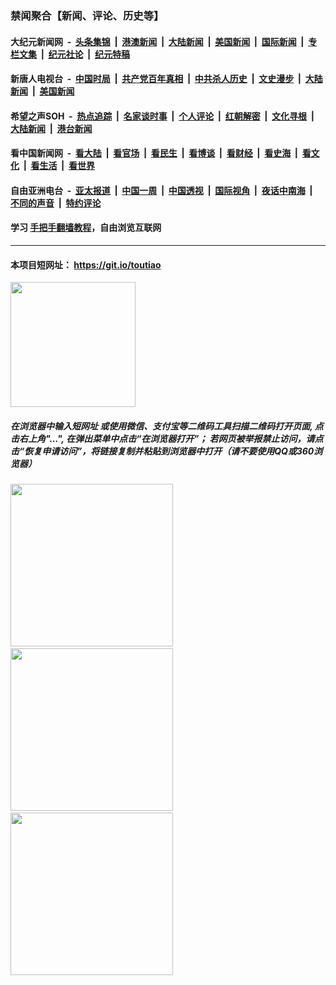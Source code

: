 ### 禁闻聚合【新闻、评论、历史等】

#### 大纪元新闻网 &nbsp;-&nbsp; [头条集锦](indexes/E头条集锦.md?t=02161333) &nbsp;|&nbsp; [港澳新闻](indexes/E港澳新闻.md?t=02161333)  &nbsp;|&nbsp; [大陆新闻](indexes/E大陆新闻.md?t=02161333) &nbsp;|&nbsp; [美国新闻](indexes/E美国新闻.md?t=02161333) &nbsp;|&nbsp; [国际新闻](indexes/E国际新闻.md?t=02161333) &nbsp;|&nbsp; [专栏文集](indexes/E专栏文集.md?t=02161333) &nbsp;|&nbsp; [纪元社论](indexes/E纪元社论.md?t=02161333) &nbsp;|&nbsp; [纪元特稿](indexes/E纪元特稿.md?t=02161333) 

#### 新唐人电视台 &nbsp;-&nbsp; [中国时局](indexes/N中国时局.md?t=02161333) &nbsp;|&nbsp; [共产党百年真相](indexes/N共产党百年真相.md?t=02161333) &nbsp;|&nbsp; [中共杀人历史](indexes/N中共杀人历史.md?t=02161333) &nbsp;|&nbsp; [文史漫步](indexes/N文史漫步.md?t=02161333) &nbsp;|&nbsp; [大陆新闻](indexes/N大陆新闻.md?t=02161333) &nbsp;|&nbsp; [美国新闻](indexes/N美国新闻.md?t=02161333)

#### 希望之声SOH &nbsp;-&nbsp; [热点追踪](indexes/H热点追踪.md?t=02161333) &nbsp;|&nbsp; [名家谈时事](indexes/H名家谈时事.md?t=02161333) &nbsp;|&nbsp; [个人评论](indexes/H个人评论.md?t=02161333)  &nbsp;|&nbsp; [红朝解密](indexes/H红朝解密.md?t=02161333) &nbsp;|&nbsp; [文化寻根](indexes/H文化寻根.md?t=02161333) &nbsp;|&nbsp; [大陆新闻](indexes/H大陆新闻.md?t=02161333) &nbsp;|&nbsp; [港台新闻](indexes/H港台新闻.md?t=02161333)

#### 看中国新闻网 &nbsp;-&nbsp; [看大陆](indexes/S看大陆.md?t=02161333) &nbsp;|&nbsp; [看官场](indexes/S看官场.md?t=02161333) &nbsp;|&nbsp; [看民生](indexes/S看民生.md?t=02161333)  &nbsp;|&nbsp; [看博谈](indexes/S看博谈.md?t=02161333) &nbsp;|&nbsp; [看财经](indexes/S看财经.md?t=02161333) &nbsp;|&nbsp; [看史海](indexes/S看史海.md?t=02161333) &nbsp;|&nbsp; [看文化](indexes/S看文化.md?t=02161333) &nbsp;|&nbsp; [看生活](indexes/S看生活.md?t=02161333) &nbsp;|&nbsp; [看世界](indexes/S看世界.md?t=02161333)

#### 自由亚洲电台 &nbsp;-&nbsp; [亚太报道](indexes/R亚太报道.md?t=02161333) &nbsp;|&nbsp; [中国一周](indexes/R中国一周.md?t=02161333) &nbsp;|&nbsp; [中国透视](indexes/R中国透视.md?t=02161333)  &nbsp;|&nbsp; [国际视角](indexes/R国际视角.md?t=02161333) &nbsp;|&nbsp; [夜话中南海](indexes/R夜话中南海.md?t=02161333) &nbsp;|&nbsp; [不同的声音](indexes/R不同的声音.md?t=02161333) &nbsp;|&nbsp; [特约评论](indexes/R特约评论.md?t=02161333)

#### 学习 [手把手翻墙教程](https://github.com/gfw-breaker/guides/wiki)，自由浏览互联网

----

#### 本项目短网址： https://git.io/toutiao
<img src="https://raw.githubusercontent.com/gfw-breaker/banned-news/master/scripts/img/qr.png" width="200px"/>  

##### 在浏览器中输入短网址 或使用微信、支付宝等二维码工具扫描二维码打开页面, 点击右上角"...", 在弹出菜单中点击“在浏览器打开”； 若网页被举报禁止访问，请点击“恢复申请访问”，将链接复制并粘贴到浏览器中打开（请不要使用QQ或360浏览器）

<img src="https://raw.githubusercontent.com/gfw-breaker/banned-news/master/scripts/img/1.png" width="260px"/> &nbsp; <img src="https://raw.githubusercontent.com/gfw-breaker/banned-news/master/scripts/img/2.png" width="260px"/> &nbsp; <img src="https://raw.githubusercontent.com/gfw-breaker/banned-news/master/scripts/img/3.png" width="260px"/>

